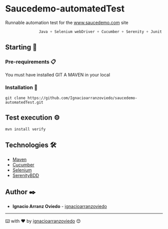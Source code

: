 # Saucedemo-automatedTest
Runnable automation test for the www.saucedemo.com site

 ```S
                Java + Selenium webDriver + Cucumber + Serenity + Junit
```

## Starting 🚀
 ### Pre-requirements 📋
You must have installed GIT A MAVEN in your local


### Installation 🔧
```
git clone https://github.com/Ignacioarranzoviedo/saucedemo-automatedTest.git
```

## Test execution ⚙️
```
mvn install verify
```

## Technologies 🛠️

* [Maven](https://maven.apache.org/)
* [Cucumber](https://cucumber.io/)
* [Selenium](http://www.selenium.dev/)
* [SerenityBDD](http://www.thucydides.info/#/)

## Author ✒️

* **Ignacio Arranz Oviedo** - [ignacioarranzoviedo](ignacio.a.oviedo@gmail.com)


---
⌨️ with ❤️ by [ignacioarranzoviedo](ignacio.a.oviedo@gmail.com) 😊